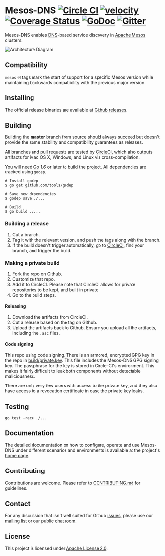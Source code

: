 # Mesos-DNS [![Circle CI](https://circleci.com/gh/mesosphere/mesos-dns.svg?style=svg)](https://circleci.com/gh/mesosphere/mesos-dns) [![velocity](https://velocity.mesosphere.com/service/velocity/buildStatus/icon?job=public-mesos-dns-master)](https://velocity.mesosphere.com/service/velocity/job/public-mesos-dns-master/) [![Coverage Status](https://coveralls.io/repos/mesosphere/mesos-dns/badge.svg?branch=master&service=github)](https://coveralls.io/github/mesosphere/mesos-dns?branch=master) [![GoDoc](https://godoc.org/github.com/mesosphere/mesos-dns?status.svg)](https://godoc.org/github.com/mesosphere/mesos-dns) [![Gitter](https://badges.gitter.im/Join%20Chat.svg)](https://gitter.im/mesosphere/mesos-dns?utm_source=badge&utm_medium=badge&utm_campaign=pr-badge)

Mesos-DNS enables [DNS](https://en.wikipedia.org/wiki/Domain_Name_System)-based service discovery in [Apache Mesos](https://mesos.apache.org/) clusters.

![Architecture Diagram](https://mesosphere.github.io/mesos-dns/img/architecture.png)

## Compatibility

`mesos-N` tags mark the start of support for a specific Mesos version while
maintaining backwards compatibility with the previous major version.

## Installing

The official release binaries are available at [Github releases](https://github.com/mesosphere/mesos-dns/releases).

## Building

Building the **master** branch from source should always succeed but doesn't provide
the same stability and compatibility guarantees as releases.

All branches and pull requests are tested by [CircleCI](https://circleci.com/gh/mesosphere/mesos-dns), which also
outputs artifacts for Mac OS X, Windows, and Linux via cross-compilation.

You will need [Go](https://golang.org/) *1.6* or later to build the project.
All dependencies are tracked using `godep`.

```shell
# Install godep
$ go get github.com/tools/godep

# Save new dependencies
$ godep save ./...

# Build
$ go build ./...
```

### Building a release

1. Cut a branch.
2. Tag it with the relevant version, and push the tags along with the branch.
3. If the build doesn't trigger automatically, go to [CircleCI](https://circleci.com/gh/mesosphere/mesos-dns), find your branch, and trigger the build.

### Making a private build

1. Fork the repo on Github.
2. Customize that repo.
3. Add it to CircleCI. Please note that CircleCI allows for private repositories to be kept, and built in private.
4. Go to the build steps.

#### Releasing

1. Download the artifacts from CircleCI.
2. Cut a release based on the tag on Github.
3. Upload the artifacts back to Github. Ensure you upload all the artifacts, including the `.asc` files.

#### Code signing

This repo using code signing. There is an armored, encrypted GPG key in the repo in [build/private.key](build/private.key). This file includes the Mesos-DNS GPG signing key. The passphrase for the key is stored in Circle-CI's environment. This makes it fairly difficult to leak both components without detectable maliciousness.

There are only very few users with access to the private key, and they also have access to a revocation certificate in case the private key leaks.

## Testing

```shell
go test -race ./...
```

## Documentation

The detailed documentation on how to configure, operate and use Mesos-DNS
under different scenarios and environments is available at the project's [home page](https://mesosphere.github.io/mesos-dns/).

## Contributing

Contributions are welcome. Please refer to [CONTRIBUTING.md](CONTRIBUTING.md) for guidelines.

## Contact

For any discussion that isn't well suited for Github [issues](https://github.com/mesosphere/mesos-dns/issues),
please use our [mailing list](https://groups.google.com/forum/#!forum/mesos-dns) or our public [chat room](https://gitter.im/mesosphere/mesos-dns).

## License

This project is licensed under [Apache License 2.0](LICENSE).
